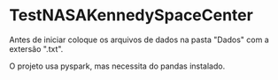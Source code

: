 # TestNASAKennedySpaceCenter

Antes de iniciar coloque os arquivos de dados na pasta "Dados" com a extersão ".txt".

O projeto usa pyspark, mas necessita do pandas instalado.

